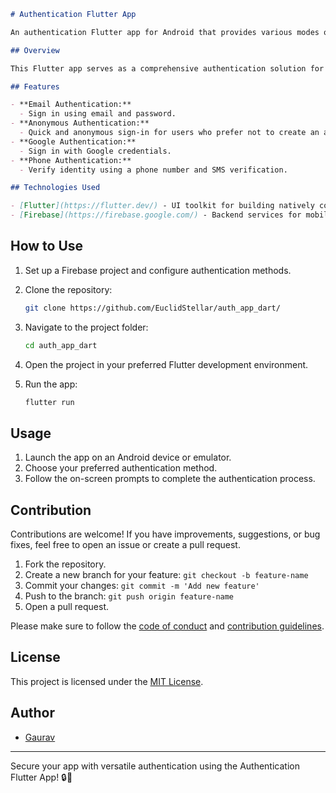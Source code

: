 

```markdown
# Authentication Flutter App

An authentication Flutter app for Android that provides various modes of authentication, including email, anonymous, Google, and phone authentication using Firebase.

## Overview

This Flutter app serves as a comprehensive authentication solution for Android applications. It seamlessly integrates Firebase authentication methods, allowing users to sign in through email, anonymously, with Google accounts, or using their phone number.

## Features

- **Email Authentication:**
  - Sign in using email and password.
- **Anonymous Authentication:**
  - Quick and anonymous sign-in for users who prefer not to create an account.
- **Google Authentication:**
  - Sign in with Google credentials.
- **Phone Authentication:**
  - Verify identity using a phone number and SMS verification.

## Technologies Used

- [Flutter](https://flutter.dev/) - UI toolkit for building natively compiled applications for mobile, web, and desktop from a single codebase.
- [Firebase](https://firebase.google.com/) - Backend services for mobile and web applications.

```

## How to Use

1. Set up a Firebase project and configure authentication methods.
2. Clone the repository:

   ```bash
   git clone https://github.com/EuclidStellar/auth_app_dart/
   ```

3. Navigate to the project folder:

   ```bash
   cd auth_app_dart
   ```

4. Open the project in your preferred Flutter development environment.
5. Run the app:

   ```bash
   flutter run
   ```

## Usage

1. Launch the app on an Android device or emulator.
2. Choose your preferred authentication method.
3. Follow the on-screen prompts to complete the authentication process.

## Contribution

Contributions are welcome! If you have improvements, suggestions, or bug fixes, feel free to open an issue or create a pull request.

1. Fork the repository.
2. Create a new branch for your feature: `git checkout -b feature-name`
3. Commit your changes: `git commit -m 'Add new feature'`
4. Push to the branch: `git push origin feature-name`
5. Open a pull request.

Please make sure to follow the [code of conduct](CODE_OF_CONDUCT.md) and [contribution guidelines](CONTRIBUTING.md).

## License

This project is licensed under the [MIT License](LICENSE).

## Author

- [Gaurav](https://github.com/euclidstellar)

---

Secure your app with versatile authentication using the Authentication Flutter App! 🔒📱
